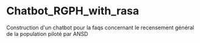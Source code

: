 # Chatbot_RGPH_with_rasa
Construction d'un chatbot pour la faqs concernant le recensement général de la population piloté par ANSD
